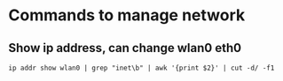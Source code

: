 # Commands to manage network

## Show ip address, can change wlan0 eth0
`ip addr show wlan0 | grep "inet\b" | awk '{print $2}' | cut -d/ -f1`
